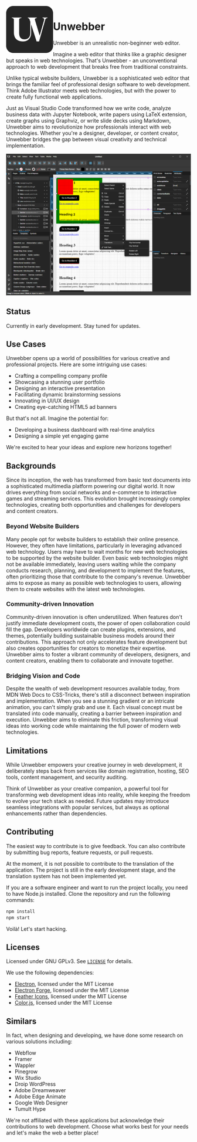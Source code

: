 <img src="res/icons/unwebber-rounded.svg" width="128px" align="left">

# Unwebber

Unwebber is an unrealistic non-beginner web editor.

Imagine a web editor that thinks like a graphic designer but speaks in web technologies. That's Unwebber - an unconventional approach to web development that breaks free from traditional constraints.

Unlike typical website builders, Unwebber is a sophisticated web editor that brings the familiar feel of professional design software to web development. Think Adobe Illustrator meets web technologies, but with the power to create fully functional web applications.

Just as Visual Studio Code transformed how we write code, analyze business data with Jupyter Notebook, write papers using LaTeX extension, create graphs using Graphviz, or write slide decks using Markdown, Unwebber aims to revolutionize how professionals interact with web technologies. Whether you're a designer, developer, or content creator, Unwebber bridges the gap between visual creativity and technical implementation.

![Work-in-progress Prototype](res/screenshots/work-in-progress.png)

## Status

Currently in early development. Stay tuned for updates.

## Use Cases

Unwebber opens up a world of possibilities for various creative and professional projects. Here are some intriguing use cases:
- Crafting a compelling company profile
- Showcasing a stunning user portfolio
- Designing an interactive presentation
- Facilitating dynamic brainstorming sessions
- Innovating in UI/UX design
- Creating eye-catching HTML5 ad banners

But that's not all. Imagine the potential for:
- Developing a business dashboard with real-time analytics
- Designing a simple yet engaging game

We're excited to hear your ideas and explore new horizons together!

## Backgrounds

Since its inception, the web has transformed from basic text documents into a sophisticated multimedia platform powering our digital world. It now drives everything from social networks and e-commerce to interactive games and streaming services. This evolution brought increasingly complex technologies, creating both opportunities and challenges for developers and content creators.

### Beyond Website Builders

<!-- Traditional website builders often lag behind web innovations, making users wait months for new features. Unwebber takes a different approach - directly exposing modern web technologies to users, enabling immediate access to cutting-edge capabilities. -->

Many people opt for website builders to establish their online presence. However, they often have limitations, particularly in leveraging advanced web technology. Users may have to wait months for new web technologies to be supported by the website builder. Even basic web technologies might not be available immediately, leaving users waiting while the company conducts research, planning, and development to implement the features, often prioritizing those that contribute to the company's revenue. Unwebber aims to expose as many as possible web technologies to users, allowing them to create websites with the latest web technologies.

### Community-driven Innovation

<!-- We believe in the power of community-driven innovation. Unwebber provides a platform where developers can create plugins, extensions, and themes, potentially building sustainable businesses around their contributions. This ecosystem approach accelerates development while creating opportunities for creators. -->

Community-driven innovation is often underutilized. When features don't justify immediate development costs, the power of open collaboration could fill the gap. Developers worldwide can create plugins, extensions, and themes, potentially building sustainable business models around their contributions. This approach not only accelerates feature development but also creates opportunities for creators to monetize their expertise. Unwebber aims to foster a vibrant community of developers, designers, and content creators, enabling them to collaborate and innovate together.

### Bridging Vision and Code

<!-- See a stunning gradient? Want to implement an intricate animation? With Unwebber, you can transform visual concepts into working code instantly, maintaining full access to modern web technologies without sacrificing creative control. -->

Despite the wealth of web development resources available today, from MDN Web Docs to CSS-Tricks, there's still a disconnect between inspiration and implementation. When you see a stunning gradient or an intricate animation, you can't simply grab and use it. Each visual concept must be translated into code manually, creating a barrier between inspiration and execution. Unwebber aims to eliminate this friction, transforming visual ideas into working code while maintaining the full power of modern web technologies.

## Limitations

While Unwebber empowers your creative journey in web development, it deliberately steps back from services like domain registration, hosting, SEO tools, content management, and security auditing.

Think of Unwebber as your creative companion, a powerful tool for transforming web development ideas into reality, while keeping the freedom to evolve your tech stack as needed. Future updates may introduce seamless integrations with popular services, but always as optional enhancements rather than dependencies.

## Contributing

The easiest way to contribute is to give feedback. You can also contribute by submitting bug reports, feature requests, or pull requests.

At the moment, it is not possible to contribute to the translation of the application. The project is still in the early development stage, and the translation system has not been implemented yet.

If you are a software engineer and want to run the project locally, you need to have Node.js installed. Clone the repository and run the following commands:

```sh
npm install
npm start
```

Voilà! Let's start hacking.

## Licenses

Licensed under GNU GPLv3. See [`LICENSE`](LICENSE) for details.

We use the following dependencies:
- [Electron](https://github.com/electron/electron), licensed under the MIT License
- [Electron Forge](https://github.com/electron/forge), licensed under the MIT License
- [Feather Icons](https://github.com/feathericons/feather), licensed under the MIT License
- [Color.js](https://colorjs.io/), licensed under the MIT License

## Similars

In fact, when designing and developing, we have done some research on various solutions including:

- Webflow
- Framer
- Wappler
- Pinegrow
- Wix Studio
- Droip WordPress
- Adobe Dreamweaver
- Adobe Edge Animate
- Google Web Designer
- Tumult Hype

We're not affiliated with these applications but acknowledge their contributions to web development. Choose what works best for your needs and let's make the web a better place!
